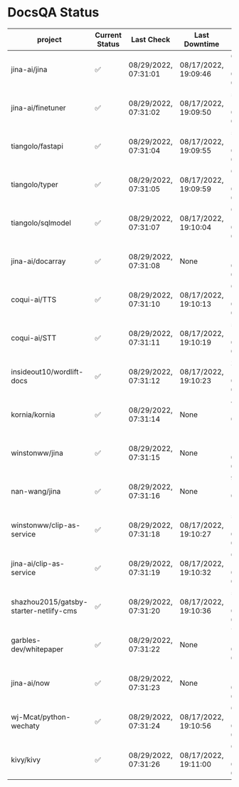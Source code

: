 # DocsQA Status

|               project                |Current Status|     Last Check     |   Last Downtime    |              % Uptime               |
|--------------------------------------|--------------|--------------------|--------------------|-------------------------------------|
|jina-ai/jina                          |✅            |08/29/2022, 07:31:01|08/17/2022, 19:09:46|6582.707 (since 08/15/2022, 07:09:42)|
|jina-ai/finetuner                     |✅            |08/29/2022, 07:31:02|08/17/2022, 19:09:50|5070.312 (since 08/15/2022, 07:09:42)|
|tiangolo/fastapi                      |✅            |08/29/2022, 07:31:04|08/17/2022, 19:09:55|5066.667 (since 08/15/2022, 07:09:42)|
|tiangolo/typer                        |✅            |08/29/2022, 07:31:05|08/17/2022, 19:09:59|6242.278 (since 08/15/2022, 07:09:42)|
|tiangolo/sqlmodel                     |✅            |08/29/2022, 07:31:07|08/17/2022, 19:10:04|6553.271 (since 08/15/2022, 07:09:42)|
|jina-ai/docarray                      |✅            |08/29/2022, 07:31:08|None                |100.000 (since 08/24/2022, 01:39:12) |
|coqui-ai/TTS                          |✅            |08/29/2022, 07:31:10|08/17/2022, 19:10:13|6537.995 (since 08/15/2022, 07:09:42)|
|coqui-ai/STT                          |✅            |08/29/2022, 07:31:11|08/17/2022, 19:10:19|5039.596 (since 08/15/2022, 07:09:42)|
|insideout10/wordlift-docs             |✅            |08/29/2022, 07:31:12|08/17/2022, 19:10:23|2308.760 (since 08/15/2022, 07:09:42)|
|kornia/kornia                         |✅            |08/29/2022, 07:31:14|None                |45.664 (since 08/23/2022, 16:11:04)  |
|winstonww/jina                        |✅            |08/29/2022, 07:31:15|None                |100.000 (since 08/26/2022, 06:21:28) |
|nan-wang/jina                         |✅            |08/29/2022, 07:31:16|None                |99.963 (since 08/24/2022, 15:11:24)  |
|winstonww/clip-as-service             |✅            |08/29/2022, 07:31:18|08/17/2022, 19:10:27|5012.819 (since 08/15/2022, 07:09:42)|
|jina-ai/clip-as-service               |✅            |08/29/2022, 07:31:19|08/17/2022, 19:10:32|6493.827 (since 08/15/2022, 07:09:42)|
|shazhou2015/gatsby-starter-netlify-cms|✅            |08/29/2022, 07:31:20|08/17/2022, 19:10:36|5001.387 (since 08/15/2022, 07:09:42)|
|garbles-dev/whitepaper                |✅            |08/29/2022, 07:31:22|None                |77.065 (since 08/24/2022, 01:39:12)  |
|jina-ai/now                           |✅            |08/29/2022, 07:31:23|None                |100.000 (since 08/24/2022, 01:39:12) |
|wj-Mcat/python-wechaty                |✅            |08/29/2022, 07:31:24|08/17/2022, 19:10:56|6381.874 (since 08/15/2022, 07:09:42)|
|kivy/kivy                             |✅            |08/29/2022, 07:31:26|08/17/2022, 19:11:00|6098.465 (since 08/15/2022, 07:09:42)|
